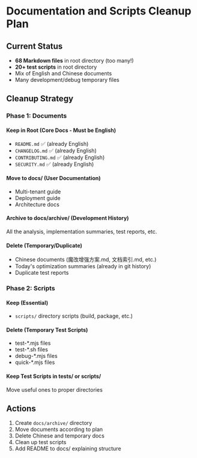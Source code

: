 # Documentation and Scripts Cleanup Plan

## Current Status
- **68 Markdown files** in root directory (too many!)
- **20+ test scripts** in root directory
- Mix of English and Chinese documents
- Many development/debug temporary files

## Cleanup Strategy

### Phase 1: Documents

#### Keep in Root (Core Docs - Must be English)
- `README.md` ✅ (already English)
- `CHANGELOG.md` ✅ (already English)
- `CONTRIBUTING.md` ✅ (already English)
- `SECURITY.md` ✅ (already English)

#### Move to docs/ (User Documentation)
- Multi-tenant guide
- Deployment guide
- Architecture docs

#### Archive to docs/archive/ (Development History)
All the analysis, implementation summaries, test reports, etc.

#### Delete (Temporary/Duplicate)
- Chinese documents (魔改增强方案.md, 文档索引.md, etc.)
- Today's optimization summaries (already in git history)
- Duplicate test reports

### Phase 2: Scripts

#### Keep (Essential)
- `scripts/` directory scripts (build, package, etc.)

#### Delete (Temporary Test Scripts)
- test-*.mjs files
- test-*.sh files  
- debug-*.mjs files
- quick-*.mjs files

#### Keep Test Scripts in tests/ or scripts/
Move useful ones to proper directories

## Actions

1. Create `docs/archive/` directory
2. Move documents according to plan
3. Delete Chinese and temporary docs
4. Clean up test scripts
5. Add README to docs/ explaining structure
